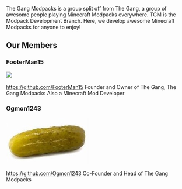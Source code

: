 The Gang Modpacks is a group split off from The Gang, a group of awesome people playing Minecraft Modpacks everywhere. TGM is the Modpack Development Branch. Here, we develop awesome Minecraft Modpacks for anyone to enjoy! 

## Our Members

### FooterMan15  
<img src="https://raw.githubusercontent.com/TheGangModpacks/.github/main/FM15-May.png" width="200" />

https://github.com/FooterMan15
Founder and Owner of The Gang, The Gang Modpacks
Also a Minecraft Mod Developer

### Ogmon1243
![](profile/Pickle.jpg)

https://github.com/Ogmon1243
Co-Founder and Head of The Gang Modpacks
